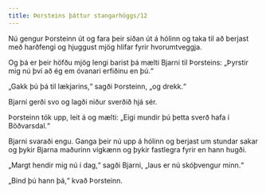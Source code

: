 ```yaml
---
title: Þorsteins þáttur stangarhöggs/12
---
```


<Book>
Nú gengur Þorsteinn út og fara þeir síðan út á hólinn og taka til að berjast með harðfengi og hjuggust mjög hlífar fyrir hvorumtveggja.

Og þá er þeir höfðu mjög lengi barist þá mælti Bjarni til Þorsteins: „Þyrstir mig nú því að ég em óvanari erfiðinu en þú.“

„Gakk þú þá til lækjarins,“ sagði Þorsteinn, „og drekk.“

Bjarni gerði svo og lagði niður sverðið hjá sér.

Þorsteinn tók upp, leit á og mælti: „Eigi mundir þú þetta sverð hafa í Böðvarsdal.“

Bjarni svaraði engu. Ganga þeir nú upp á hólinn og berjast um stundar sakar og þykir Bjarna maðurinn vígkænn og þykir fastlegra fyrir en hann hugði.

„Margt hendir mig nú í dag,“ sagði Bjarni, „laus er nú skóþvengur minn.“

„Bind þú hann þá,“ kvað Þorsteinn.

</Book>

